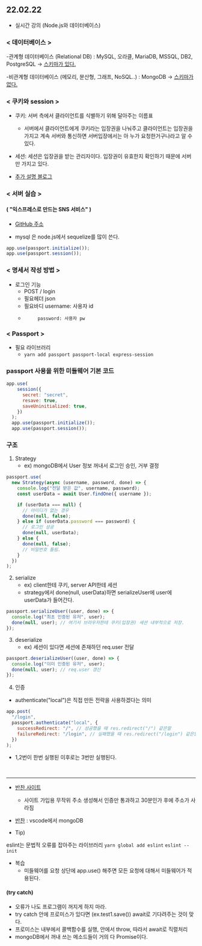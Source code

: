## 22.02.22
* 실시간 강의 (Node.js와 데이터베이스)


### < 데이터베이스 >

-관계형 데이터베이스 (Relational DB) : MySQL, 오라클, MariaDB, MSSQL, DB2, PostgreSQL  -> <u>스키마가 있다.</u>

-비관계형 데이터베이스 (메모리, 분산형, 그래프, NoSQL..) : MongoDB  -> <u>스키마가 없다.</u>

### < 쿠키와 session >
* 쿠키: 서버 측에서 클라이언트를 식별하기 위해 달아주는 이름표
    * 서버에서 클라이언트에게 쿠키라는 입장권을 나눠주고 클라이언트는 입장권을 가지고 계속 서버와 통신하면 서버입장에서는 아 누가 요청한거구나라고 알 수 있다.
* 세션: 세션은 입장권을 받는 관리자이다. 입장권이 유효한지 확인하기 때문에 서버만 가지고 있다.

* [추가 설명 블로그](https://hahahoho5915.tistory.com/32)

### < 서버 실습 > 
#### ( "익스프레스로 만드는 SNS 서비스" )
* [GitHub 주소](https://github.com/ZeroCho/nodejs-book/tree/master/ch9/9.5/nodebird)

* mysql 은 node.js에서 sequelize를 많이 쓴다.
```js
app.use(passport.initialize());
app.use(passport.session());
```

### < 명세서 작성 방법 >
- 로그인 기능
    * POST / login
    * 필요헤더 json
    * 필요바디 username: 사용자 id
    *          password: 사용자 pw

### < Passport >
* 필요 라이브러리
    * ```yarn add passport passport-local express-session```

### passport 사용을 위한 미들웨어 기본 코드
```js
app.use(
    session({
      secret: "secret",
      resave: true,
      saveUninitialized: true,
    })
  );
  app.use(passport.initialize());
  app.use(passport.session());
```
### 구조
1. Strategy 
    * ex) mongoDB에서 User 정보 꺼내서 로그인 승인, 거부 결정
```js
passport.use(
  new Strategy(async (username, password, done) => {
    console.log("전달 받은 값", username, password);
    const userData = await User.findOne({ username });

    if (userData === null) {
      // 아이디가 없는 경우
      done(null, false);
    } else if (userData.password === password) {
      // 로그인 성공
      done(null, userData);
    } else {
      done(null, false);
      // 비밀번호 틀림.
    }
  })
);
```
    
2. serialize 
    * ex) client한테 쿠키, server API한테 세션
    * strategy에서 done(null, userData)하면 serializeUser에 user에 userData가 들어간다.
```js
passport.serializeUser((user, done) => {
  console.log("최초 인증된 유저", user);
  done(null, user); // 여기서 브라우저한테 쿠키(입장권) 세션 내부적으로 저장.
});
```

3. deserialize
    * ex) 세션이 있다면 세션에 존재하던 req.user 전달
```js
passport.deserializeUser((user, done) => {
  console.log("이미 인증된 유저", user);
  done(null, user); // req.user 갱신
});
```
4. 인증
* authenticate("local")은 직접 만든 전략을 사용하겠다는 의미
```js
app.post(
  "/login",
  passport.authenticate("local", {
    successRedirect: "/", // 성공했을 때 res.redirect("/") 같은말
    failureRedirect: "/login", // 실패했을 때 res.redirect("/login") 같은말
  })
);
```
* 1,2번이 한번 실행된 이후로는 3번만 실행된다.

<br>

---
* [반찬 사이트](https://temp-mail.org/)
    * 사이트 가입용 무작위 주소 생성해서 인증만 통과하고 30분인가 후에 주소가 사라짐
* [반찬](https://code.visualstudio.com/docs/azure/mongodb)
: vscode에서 mongoDB 



* Tip)

eslint는 문법적 오류를 잡아주는 라이브러리
```yarn global add eslint```
```eslint --init```

* 복습
    * 미들웨어를 요청 상단에 app.use() 해주면 모든 요청에 대해서 미들웨어가 적용된다.
    
#### (try catch)

* 오류가 나도 프로그램이 꺼지게 하지 마라.
* try catch 안에 프로미스가 있다면 (ex.test1.save()) await로 기다려주는 것이 맞다.
* 프로미스는 내부에서 콜백함수를 실행, 안에서 throw, 따라서 await로 직렬처리
* mongoDB에서 꺼내 쓰는 메소드들이 거의 다 Promise이다.